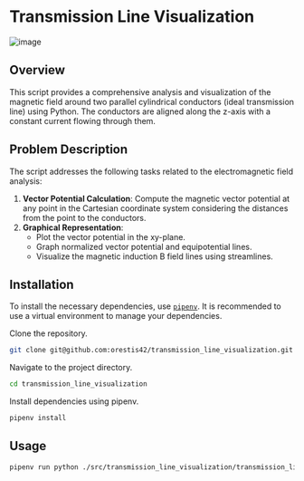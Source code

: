 # Transmission Line Visualization

![image](https://github.com/orestis42/transmission_line_visualization/assets/37120208/713d9099-3275-4012-aafa-24313d799add)


## Overview
This script provides a comprehensive analysis and visualization of the magnetic field around two parallel cylindrical conductors (ideal transmission line) using Python. The conductors are aligned along the z-axis with a constant current flowing through them.

## Problem Description

The script addresses the following tasks related to the electromagnetic field analysis:

1. **Vector Potential Calculation**: Compute the magnetic vector potential at any point in the Cartesian coordinate system considering the distances from the point to the conductors.
2. **Graphical Representation**:
   - Plot the vector potential in the xy-plane.
   - Graph normalized vector potential and equipotential lines.
   - Visualize the magnetic induction B field lines using streamlines.

## Installation

To install the necessary dependencies, use [`pipenv`](https://github.com/pypa/pipenv?tab=readme-ov-file#installation). It is recommended to use a virtual environment to manage your dependencies.

Clone the repository.

```bash
git clone git@github.com:orestis42/transmission_line_visualization.git
```

Navigate to the project directory.
```bash
cd transmission_line_visualization
```

Install dependencies using pipenv.

```bash
pipenv install
```

## Usage

```bash
pipenv run python ./src/transmission_line_visualization/transmission_line_visualization.py
```
